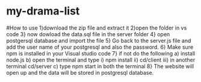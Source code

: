 # my-drama-list

#How to use
1)download the zip file and extract it
2)open the folder in vs code
3} now dowload the data.sql file in the server folder 
4} open postgersql database and import the file 
5} Go back to the server.js file and add the user name of your postgresql and also the password.
6} Make sure npm is installed in your Visual studio code
7} if not do the following
  a) install node.js 
  b) open the terminal and type 
    i) npm install
    ii) cd/client
    iii) in another terminal cd/server
  c) type npm start in both the terminal 
8} The website will open up and the data will be stored in postgresql database.
